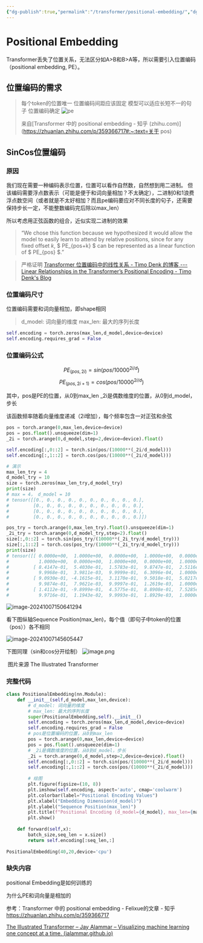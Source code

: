 ```yaml
---
{"dg-publish":true,"permalink":"/transformer/positional-embedding/","dgPassFrontmatter":true}
---
```


# Positional Embedding

Transformer丢失了位置关系，无法区分如A>B和B>A等，所以需要引入位置编码（positional embedding, PE）。

## 位置编码的需求
> 每个token的位置唯一
> 位置编码间距应该固定
> 模型可以适应长短不一的句子
> 位置编码确定
> ![pe](https://notefangpenglai.oss-cn-beijing.aliyuncs.com/photo/pe.png)
>
> 来自[Transformer 中的 positional embedding - 知乎 (zhihu.com)](https://zhuanlan.zhihu.com/p/359366717#:~:text=关于 pos)

## SinCos位置编码

### **原因**

我们现在需要一种编码表示位置，位置可以看作自然数，自然想到用二进制。
但该编码需要浮点数表示（可能是便于和词向量相加？不太确定），二进制0和1浪费浮点数空间（或者就是不太好相加？而且pe编码要应对不同长度的句子，还需要保持步长一定，不能整数编码完后除以max_len）

所以考虑用正弦函数的组合，近似实现二进制的效果

> “We chose this function because we hypothesized it would allow the model to easily learn to attend by relative positions, since for any fixed offset $k$, $ PE_{pos+k} $ can be represented as a linear function of $ PE_{pos} $.”

> 严格证明
> [Transformer 位置编码中的线性关系 - Timo Denk 的博客 --- Linear Relationships in the Transformer’s Positional Encoding - Timo Denk's Blog](https://blog.timodenk.com/linear-relationships-in-the-transformers-positional-encoding/)

### **位置编码尺寸**

位置编码需要和词向量相加，即shape相同 

> d_model: 词向量的维度
> max_len: 最大的序列长度

```python
self.encoding = torch.zeros(max_len,d_model,device=device)
self.encoding.requires_grad = False
```

### **位置编码公式**

$$
PE_(pos,2i)=sin(pos/10000^{2i/d})
$$
$$
PE_(pos,2i+1)=cos(pos/10000^{2i/d})
$$

其中，pos是PE的位置，从0到max_len
	    _2i是偶数维度的位置，从0到d_model，步长

该函数频率随着向量维度递减（2i增加），每个频率包含一对正弦和余弦

```python
pos = torch.arange(0,max_len,device=device)
pos = pos.float().unsqueeze(dim=1)
_2i = torch.arange(0,d_model,step=2,device=device).float()

self.encoding[:,0::2] = torch.sin(pos/(10000**(_2i/d_model)))
self.encoding[:,1::2] = torch.cos(pos/(10000**(_2i/d_model)))
```

```python
# 演示
max_len_try = 4
d_model_try = 10
size = torch.zeros(max_len_try,d_model_try)
print(size)
# max = 4， d_model = 10
# tensor([[0., 0., 0., 0., 0., 0., 0., 0., 0., 0.],
#         [0., 0., 0., 0., 0., 0., 0., 0., 0., 0.],
#         [0., 0., 0., 0., 0., 0., 0., 0., 0., 0.],
#         [0., 0., 0., 0., 0., 0., 0., 0., 0., 0.]])

pos_try = torch.arange(0,max_len_try).float().unsqueeze(dim=1)
_2i_try = torch.arange(0,d_model_try,step=2).float()
size[:,0::2] = torch.sin(pos_try/(10000**(_2i_try/d_model_try)))
size[:,1::2] = torch.cos(pos_try/(10000**(_2i_try/d_model_try)))
print(size)
# tensor([[ 0.0000e+00,  1.0000e+00,  0.0000e+00,  1.0000e+00,  0.0000e+00,
#           1.0000e+00,  0.0000e+00,  1.0000e+00,  0.0000e+00,  1.0000e+00],
#         [ 8.4147e-01,  5.4030e-01,  1.5783e-01,  9.8747e-01,  2.5116e-02,
#           9.9968e-01,  3.9811e-03,  9.9999e-01,  6.3096e-04,  1.0000e+00],
#         [ 9.0930e-01, -4.1615e-01,  3.1170e-01,  9.5018e-01,  5.0217e-02,
#           9.9874e-01,  7.9621e-03,  9.9997e-01,  1.2619e-03,  1.0000e+00],
#         [ 1.4112e-01, -9.8999e-01,  4.5775e-01,  8.8908e-01,  7.5285e-02,
#           9.9716e-01,  1.1943e-02,  9.9993e-01,  1.8929e-03,  1.0000e+00]])
```

![image-20241007150641294](https://notefangpenglai.oss-cn-beijing.aliyuncs.com/photo/image-20241007150641294.png)

看下图纵轴Sequence Position(max_len)，每个值（即句子中token的位置（pos））各不相同

![image-20241007145605447](https://notefangpenglai.oss-cn-beijing.aliyuncs.com/photo/image-20241007145605447.png)

下图同理（sin和cos分开绘制）
![image.png](https://notefangpenglai.oss-cn-beijing.aliyuncs.com/photo/202410082111102.png)


​										图片来源 The Illustrated Transformer

### **完整代码**

```python
class PositionalEmbedding(nn.Module):
    def __init__(self,d_model,max_len,device):
        # d_model: 词向量的维度
        # max_len: 最大的序列长度
        super(PositionalEmbedding,self).__init__()
        self.encoding = torch.zeros(max_len,d_model,device=device)
        self.encoding.requires_grad = False
        # pos是位置编码的位置，从0到max_len
        pos = torch.arange(0,max_len,device=device)
        pos = pos.float().unsqueeze(dim=1)
        # _2i是偶数维度的位置，从0到d_model，步长
        _2i = torch.arange(0,d_model,step=2,device=device).float()
        self.encoding[:,0::2] = torch.sin(pos/(10000**(_2i/d_model)))
        self.encoding[:,1::2] = torch.cos(pos/(10000**(_2i/d_model)))
        
        # 绘图
        plt.figure(figsize=(10, 8))
        plt.imshow(self.encoding, aspect='auto', cmap='coolwarm')
        plt.colorbar(label="Positional Encoding Values")
        plt.xlabel("Embedding Dimension(d_model)")
        plt.ylabel("Sequence Position(max_len)")
        plt.title(f"Positional Encoding (d_model={d_model}, max_len={max_len})")
        plt.show()
        
	def forward(self,x):
        batch_size,seq_len = x.size()
        return self.encoding[:seq_len,:] 
        
PositionalEmbedding(40,20,device='cpu')
```

### **缺失内容**

positional Embedding是如何训练的

为什么PE和词向量是相加的



参考：Transformer 中的 positional embedding - Felixue的文章 - 知乎
https://zhuanlan.zhihu.com/p/359366717

[The Illustrated Transformer – Jay Alammar – Visualizing machine learning one concept at a time. (jalammar.github.io)](https://jalammar.github.io/illustrated-transformer/)